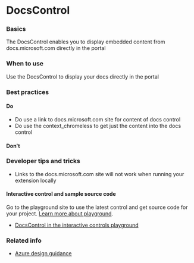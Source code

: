 ﻿# DocsControl

 
<a name="basics"></a>
### Basics
The DocsControl enables you to display embedded content from docs.microsoft.com directly in the portal


<!-- TODO get an IMAGE to embed here -->

<!-- TODO get an SAMPLE CODE to embed here -->

 
<a name="when-to-use"></a>
### When to use
Use the DocsControl to display your docs directly in the portal


 
<a name="best-practices"></a>
### Best practices

<a name="best-practices-do"></a>
#### Do

* Do use a link to docs.microsoft.com site for content of docs control
* Do use the context_chromeless to get just the content into the docs control

<a name="best-practices-don-t"></a>
#### Don&#39;t

<!-- TODO need Don'ts -->



 
<a name="developer-tips-and-tricks"></a>
### Developer tips and tricks

* Links to the docs.microsoft.com site will not work when running your extension locally



<a name="developer-tips-and-tricks-interactive-control-and-sample-source-code"></a>
#### Interactive control and sample source code
Go to the playground site to use the latest control and get source code for your project.  [Learn more about playground](./top-extensions-controls-playground.md).

*  <a href="https://ms.portal.azure.com/?Microsoft_Azure_Playground=true#blade/Microsoft_Azure_Playground/ControlsIndexBlade/DocsControl_create_Playground" target="_blank">DocsControl in the interactive controls playground</a>

 


 
<a name="related-info"></a>
### Related info

<!-- TODO link to Figma -->

* [Azure design guidance](http://aka.ms/portalfx/design)



